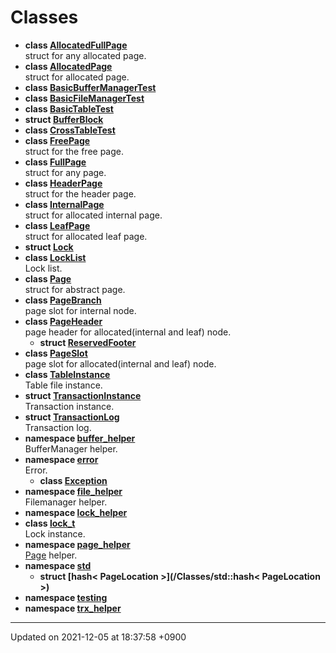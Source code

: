

# Classes




* **class [AllocatedFullPage](/Classes/AllocatedFullPage)** <br>struct for any allocated page. 
* **class [AllocatedPage](/Classes/AllocatedPage)** <br>struct for allocated page. 
* **class [BasicBufferManagerTest](/Classes/BasicBufferManagerTest)** 
* **class [BasicFileManagerTest](/Classes/BasicFileManagerTest)** 
* **class [BasicTableTest](/Classes/BasicTableTest)** 
* **struct [BufferBlock](/Classes/BufferBlock)** 
* **class [CrossTableTest](/Classes/CrossTableTest)** 
* **class [FreePage](/Classes/FreePage)** <br>struct for the free page. 
* **class [FullPage](/Classes/FullPage)** <br>struct for any page. 
* **class [HeaderPage](/Classes/HeaderPage)** <br>struct for the header page. 
* **class [InternalPage](/Classes/InternalPage)** <br>struct for allocated internal page. 
* **class [LeafPage](/Classes/LeafPage)** <br>struct for allocated leaf page. 
* **struct [Lock](/Classes/Lock)** 
* **class [LockList](/Classes/LockList)** <br>Lock list. 
* **class [Page](/Classes/Page)** <br>struct for abstract page. 
* **class [PageBranch](/Classes/PageBranch)** <br>page slot for internal node. 
* **class [PageHeader](/Classes/PageHeader)** <br>page header for allocated(internal and leaf) node. 
    * **struct [ReservedFooter](/Classes/PageHeader_1_1ReservedFooter)** 
* **class [PageSlot](/Classes/PageSlot)** <br>page slot for allocated(internal and leaf) node. 
* **class [TableInstance](/Classes/TableInstance)** <br>Table file instance. 
* **struct [TransactionInstance](/Classes/TransactionInstance)** <br>Transaction instance. 
* **struct [TransactionLog](/Classes/TransactionLog)** <br>Transaction log. 
* **namespace [buffer_helper](/Namespaces/buffer_helper)** <br>BufferManager helper. 
* **namespace [error](/Namespaces/error)** <br>Error. 
    * **class [Exception](/Classes/error::Exception)** 
* **namespace [file_helper](/Namespaces/file_helper)** <br>Filemanager helper. 
* **namespace [lock_helper](/Namespaces/lock_helper)** 
* **class [lock_t](/Classes/lock_t)** <br>Lock instance. 
* **namespace [page_helper](/Namespaces/page_helper)** <br><a href="/Classes/Page">Page</a> helper. 
* **namespace [std](/Namespaces/std)** 
    * **struct [hash< PageLocation >](/Classes/std::hash< PageLocation >)** 
* **namespace [testing](/Namespaces/testing)** 
* **namespace [trx_helper](/Namespaces/trx_helper)** 



-------------------------------

Updated on 2021-12-05 at 18:37:58 +0900
